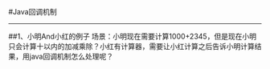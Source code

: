 #Java回调机制

---
##1、小明And小红的例子
场景：小明现在需要计算1000+2345，但是现在小明只会计算十以内的加减乘除？小红有计算器，需要让小红计算之后告诉小明计算结果，用java回调机制怎么处理呢？
